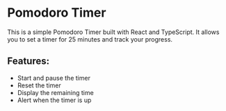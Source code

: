 # Pomodoro Timer

This is a simple Pomodoro Timer built with React and TypeScript. It allows you to set a timer for 25 minutes and track your progress.

## Features:
- Start and pause the timer
- Reset the timer
- Display the remaining time
- Alert when the timer is up
